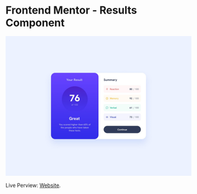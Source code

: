 # Frontend Mentor - Results Component

![Design preview for the Results Component](./design/desktop-design.jpg)

Live Perview: [Website](https://ah-ibrahim.github.io/Results-Component/).
